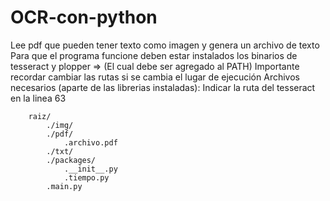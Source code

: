 # OCR-con-python
Lee pdf que pueden tener texto como imagen y genera un archivo de texto
Para que el programa funcione deben estar instalados los binarios de tesseract y plopper => (El cual debe ser agregado al PATH)
Importante recordar cambiar las rutas si se cambia el lugar de ejecución
Archivos necesarios (aparte de las librerias instaladas):
Indicar la ruta del tesseract en la linea 63

```
    raiz/
        ./img/
        ./pdf/
            .archivo.pdf
        ./txt/
        ./packages/
            .__init__.py
            .tiempo.py
        .main.py
```
